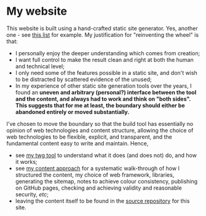 # My website

This website is built using a hand-crafted static site generator. Yes, another one - see [this list](https://jamstack.org/generators/) for example. My justification for "reinventing the wheel" is that:

- I personally enjoy the deeper understanding which comes from creation;
- I want full control to make the result clean and right at both the human and technical level;
- I only need some of the features possible in a static site, and don't wish to be distracted by scattered evidence of the unused;
- In my experience of other static site generation tools over the years, I found an **uneven and arbitrary (personal?) interface between the tool and the content, and always had to work and think on "both sides". This suggests that for me at least, the boundary should either be abandoned entirely or moved substantially.**

I've chosen to move the boundary so that the build tool has essentially no opinion of web technologies and content structure, allowing the choice of web technologies to be flexible, explicit, and transparent, and the fundamental content easy to write and maintain. Hence,

- see [my twg tool](twg.html) to understand what it does (and does not) do, and how it works;
- see [my content approach](approach.html) for a systematic walk-through of how I structured the content, my choice of web framework, libraries, generating the sitemap, notes to achieve colour consistency, publishing on GitHub pages, checking and achieving validity and reasonable security, _etc_;
- leaving the content itself to be found in the [source repository](https://github.com/tcorbettclark/tcorbettclark.github.io) for this site.
